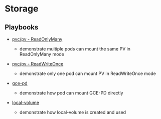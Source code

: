 # Storage

## Playbooks

* [pvc/pv - ReadOnlyMany](pv-rox)
  * demonstrate multiple pods can mount the same PV in ReadOnlyMany mode

* [pvc/pv - ReadWriteOnce](pv-rwo)
  * demonstrate only one pod can mount PV in ReadWriteOnce mode

* [gce-pd](gce-pd)
  * demonstrate how pod can mount GCE-PD directly

* [local-volume](../05.statefulset/nginx/local-volume)
  * demonstrate how local-volume is created and used